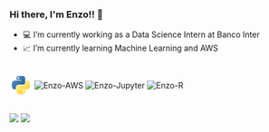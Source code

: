 ### Hi there, I'm Enzo!! 👋

- 💻 I’m currently working as a Data Science Intern at Banco Inter
- 📈 I’m currently learning Machine Learning and AWS


</div>
<div style="display: inline_block"><br>
  <img align="center" alt="Enzo-Python" height="40" width="40" src="https://raw.githubusercontent.com/devicons/devicon/master/icons/python/python-original.svg">
  <img align="center" alt="Enzo-AWS" height="40" width="100" src="https://img.shields.io/badge/Amazon_AWS-FF9900?style=for-the-badge&logo=amazonaws&logoColor=white">
  <img align="center" alt="Enzo-Jupyter" height="40" width="40" src="https://cdn.jsdelivr.net/gh/devicons/devicon/icons/jupyter/jupyter-original-wordmark.svg">
  <img align="center" alt="Enzo-R" height="40" width="40" src="https://cdn.jsdelivr.net/gh/devicons/devicon/icons/r/r-original.svg">
</div>

  ##

</div>
  <a href = "mailto:enzo_020100@gmail.com"><img src="https://img.shields.io/badge/-Gmail-%23333?style=for-the-badge&logo=gmail&logoColor=white" target="_blank"></a>
  <a href="https://www.linkedin.com/in/enzo-antunes-9858b915a/" target="_blank"><img src="https://img.shields.io/badge/-LinkedIn-%230077B5?style=for-the-badge&logo=linkedin&logoColor=white" target="_blank"></a> 
</div>
  
  
